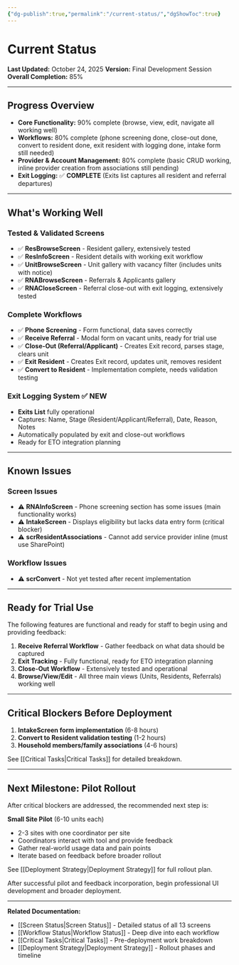 ```yaml
---
{"dg-publish":true,"permalink":"/current-status/","dgShowToc":true}
---
```


# Current Status

**Last Updated:** October 24, 2025
**Version:** Final Development Session
**Overall Completion:** 85%

---

## Progress Overview

- **Core Functionality:** 90% complete (browse, view, edit, navigate all working well)
- **Workflows:** 80% complete (phone screening done, close-out done, convert to resident done, exit resident with logging done, intake form still needed)
- **Provider & Account Management:** 80% complete (basic CRUD working, inline provider creation from associations still pending)
- **Exit Logging:** ✅ **COMPLETE** (Exits list captures all resident and referral departures)

---

## What's Working Well

### Tested & Validated Screens
- ✅ **ResBrowseScreen** - Resident gallery, extensively tested
- ✅ **ResInfoScreen** - Resident details with working exit workflow
- ✅ **UnitBrowseScreen** - Unit gallery with vacancy filter (includes units with notice)
- ✅ **RNABrowseScreen** - Referrals & Applicants gallery
- ✅ **RNACloseScreen** - Referral close-out with exit logging, extensively tested

### Complete Workflows
- ✅ **Phone Screening** - Form functional, data saves correctly
- ✅ **Receive Referral** - Modal form on vacant units, ready for trial use
- ✅ **Close-Out (Referral/Applicant)** - Creates Exit record, parses stage, clears unit
- ✅ **Exit Resident** - Creates Exit record, updates unit, removes resident
- ✅ **Convert to Resident** - Implementation complete, needs validation testing

### Exit Logging System ✅ NEW
- **Exits List** fully operational
- Captures: Name, Stage (Resident/Applicant/Referral), Date, Reason, Notes
- Automatically populated by exit and close-out workflows
- Ready for ETO integration planning

---

## Known Issues

### Screen Issues
- ⚠️ **RNAInfoScreen** - Phone screening section has some issues (main functionality works)
- ⚠️ **IntakeScreen** - Displays eligibility but lacks data entry form (critical blocker)
- ⚠️ **scrResidentAssociations** - Cannot add service provider inline (must use SharePoint)

### Workflow Issues
- ⚠️ **scrConvert** - Not yet tested after recent implementation

---

## Ready for Trial Use

The following features are functional and ready for staff to begin using and providing feedback:

1. **Receive Referral Workflow** - Gather feedback on what data should be captured
2. **Exit Tracking** - Fully functional, ready for ETO integration planning
3. **Close-Out Workflow** - Extensively tested and operational
4. **Browse/View/Edit** - All three main views (Units, Residents, Referrals) working well

---

## Critical Blockers Before Deployment

1. **IntakeScreen form implementation** (6-8 hours)
2. **Convert to Resident validation testing** (1-2 hours)
3. **Household members/family associations** (4-6 hours)

See [[Critical Tasks\|Critical Tasks]] for detailed breakdown.

---

## Next Milestone: Pilot Rollout

After critical blockers are addressed, the recommended next step is:

**Small Site Pilot** (6-10 units each)
- 2-3 sites with one coordinator per site
- Coordinators interact with tool and provide feedback
- Gather real-world usage data and pain points
- Iterate based on feedback before broader rollout

See [[Deployment Strategy\|Deployment Strategy]] for full rollout plan.

After successful pilot and feedback incorporation, begin professional UI development and broader deployment.

---

**Related Documentation:**
- [[Screen Status\|Screen Status]] - Detailed status of all 13 screens
- [[Workflow Status\|Workflow Status]] - Deep dive into each workflow
- [[Critical Tasks\|Critical Tasks]] - Pre-deployment work breakdown
- [[Deployment Strategy\|Deployment Strategy]] - Rollout phases and timeline
